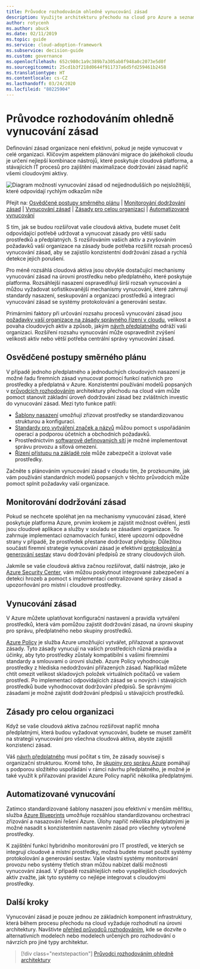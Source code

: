 ```yaml
---
title: Průvodce rozhodováním ohledně vynucování zásad
description: Využijte architekturu přechodu na cloud pro Azure a seznamte se s předplatnými vynucování zásad jako základní prioritou návrhu při migraci do Azure.
author: rotycenh
ms.author: abuck
ms.date: 02/11/2019
ms.topic: guide
ms.service: cloud-adoption-framework
ms.subservice: decision-guide
ms.custom: governance
ms.openlocfilehash: 652c980c1a9c389b7a305ab8f948a0c2073e5d0f
ms.sourcegitcommit: 25cd1b3f218d0644f911737a6d5fd259461b2458
ms.translationtype: HT
ms.contentlocale: cs-CZ
ms.lasthandoff: 03/24/2020
ms.locfileid: "80225904"
---
```

# <a name="policy-enforcement-decision-guide"></a>Průvodce rozhodováním ohledně vynucování zásad

Definování zásad organizace není efektivní, pokud je nejde vynucovat v celé organizaci. Klíčovým aspektem plánování migrace do jakéhokoli cloudu je určení nejlepší kombinace nástrojů, které poskytuje cloudová platforma, a stávajících IT procesů pro zajištění maximalizace dodržování zásad napříč všemi cloudovými aktivy.

![Diagram možností vynucování zásad od nejjednodušších po nejsložitější, které odpovídají rychlým odkazům níže](../../_images/decision-guides/decision-guide-policy-enforcement.png)

Přejít na: [Osvědčené postupy směrného plánu](#baseline-best-practices) | [Monitorování dodržování zásad](#policy-compliance-monitoring) | [Vynucování zásad](#policy-enforcement) | [Zásady pro celou organizaci](#cross-organization-policy) | [Automatizované vynucování](#automated-enforcement)

S tím, jak se budou rozšiřovat vaše cloudová aktiva, budete muset čelit odpovídající potřebě udržovat a vynucovat zásady pro větší sadu prostředků a předplatných. S rozšiřováním vašich aktiv a zvyšováním požadavků vaší organizace na zásady bude potřeba rozšířit rozsah procesů vynucování zásad, aby se zajistilo konzistentní dodržování zásad a rychlá detekce jejich porušení.

Pro méně rozsáhlá cloudová aktiva jsou obvykle dostačující mechanismy vynucování zásad na úrovni prostředku nebo předplatného, které poskytuje platforma. Rozsáhlejší nasazení ospravedlňují širší rozsah vynucování a můžou vyžadovat sofistikovanější mechanismy vynucování, které zahrnují standardy nasazení, seskupování a organizaci prostředků a integraci vynucování zásad se systémy protokolování a generování sestav.

Primárními faktory při určování rozsahu procesů vynucování zásad jsou [požadavky vaší organizace na zásady správného řízení v cloudu](../../govern/index.md), velikost a povaha cloudových aktiv a způsob, jakým [návrh předplatného](../subscriptions/index.md) odráží vaši organizaci. Rozšíření rozsahu vynucování může ospravedlnit zvýšení velikosti aktiv nebo větší potřeba centrální správy vynucování zásad.

## <a name="baseline-best-practices"></a>Osvědčené postupy směrného plánu

V případě jednoho předplatného a jednoduchých cloudových nasazení je možné řadu firemních zásad vynucovat pomocí funkcí nativních pro prostředky a předplatná v Azure. Konzistentní používání modelů popsaných v [průvodcích rozhodováním](../index.md) architektury přechodu na cloud vám může pomoct stanovit základní úroveň dodržování zásad bez zvláštních investic do vynucování zásad. Mezi tyto funkce patří:

- [Šablony nasazení](../resource-consistency/index.md) umožňují zřizovat prostředky se standardizovanou strukturou a konfigurací.
- [Standardy pro vytváření značek a názvů](../resource-tagging/index.md) můžou pomoct s uspořádáním operací a podporou účetních a obchodních požadavků.
- Prostřednictvím [softwarově definovaných sítí](../software-defined-network/index.md) je možné implementovat správu provozu a síťová omezení.
- [Řízení přístupu na základě role](../identity/index.md) může zabezpečit a izolovat vaše prostředky.

Začněte s plánováním vynucování zásad v cloudu tím, že prozkoumáte, jak vám používání standardních modelů popsaných v těchto průvodcích může pomoct splnit požadavky vaší organizace.

## <a name="policy-compliance-monitoring"></a>Monitorování dodržování zásad

Pokud se nechcete spoléhat jen na mechanismy vynucování zásad, které poskytuje platforma Azure, prvním krokem je zajistit možnost ověření, jestli jsou cloudové aplikace a služby v souladu se zásadami organizace. To zahrnuje implementaci oznamovacích funkcí, které upozorní odpovědné strany v případě, že prostředek přestane dodržovat předpisy. Důležitou součástí firemní strategie vynucování zásad je efektivní [protokolování a generování sestav](../logging-and-reporting/index.md) stavu dodržování předpisů ze strany cloudových úloh.

Jakmile se vaše cloudová aktiva začnou rozšiřovat, další nástroje, jako je [Azure Security Center](https://docs.microsoft.com/azure/security-center), vám můžou poskytnout integrované zabezpečení a detekci hrozeb a pomoct s implementací centralizované správy zásad a upozorňování pro místní i cloudové prostředky.

## <a name="policy-enforcement"></a>Vynucování zásad

V Azure můžete uplatňovat konfigurační nastavení a pravidla vytváření prostředků, která vám pomůžou zajistit dodržování zásad, na úrovni skupiny pro správu, předplatného nebo skupiny prostředků.

[Azure Policy](https://docs.microsoft.com/azure/governance/policy/overview) je služba Azure umožňující vytvářet, přiřazovat a spravovat zásady. Tyto zásady vynucují na vašich prostředcích různá pravidla a účinky, aby tyto prostředky zůstaly kompatibilní s vašimi firemními standardy a smlouvami o úrovni služeb. Azure Policy vyhodnocuje prostředky z hlediska nedodržování přiřazených zásad. Například můžete chtít omezit velikost skladových položek virtuálních počítačů ve vašem prostředí. Po implementaci odpovídajících zásad se u nových i stávajících prostředků bude vyhodnocovat dodržování předpisů. Se správnými zásadami je možné zajistit dodržování předpisů u stávajících prostředků.

## <a name="cross-organization-policy"></a>Zásady pro celou organizaci

Když se vaše cloudová aktiva začnou rozšiřovat napříč mnoha předplatnými, která budou vyžadovat vynucování, budete se muset zaměřit na strategii vynucování pro všechna cloudová aktiva, abyste zajistili konzistenci zásad.

Váš [návrh předplatného](../subscriptions/index.md) musí počítat s tím, že zásady souvisejí s organizační strukturou. Kromě toho, že [skupiny pro správu Azure](../../ready/azure-best-practices/scaling-subscriptions.md#manage-multiple-subscriptions) pomáhají s podporou složitého uspořádání v rámci návrhu předplatného, je možné je také využít k přiřazování pravidel Azure Policy napříč několika předplatnými.

## <a name="automated-enforcement"></a>Automatizované vynucování

Zatímco standardizované šablony nasazení jsou efektivní v menším měřítku, služba [Azure Blueprints](https://docs.microsoft.com/azure/governance/blueprints/overview) umožňuje rozsáhlou standardizovanou orchestraci zřizování a nasazování řešení Azure. Úlohy napříč několika předplatnými je možné nasadit s konzistentním nastavením zásad pro všechny vytvořené prostředky.

K zajištění funkcí hybridního monitorování pro IT prostředí, ve kterých se integrují cloudové a místní prostředky, možná budete muset použít systémy protokolování a generování sestav. Vaše vlastní systémy monitorování provozu nebo systémy třetích stran můžou nabízet další možnosti vynucování zásad. V případě rozsáhlejších nebo vyspělejších cloudových aktiv zvažte, jak tyto systémy co nejlépe integrovat s cloudovými prostředky.

## <a name="next-steps"></a>Další kroky

Vynucování zásad je pouze jednou ze základních komponent infrastruktury, která během procesu přechodu na cloud vyžaduje rozhodnutí na úrovni architektury. Navštivte [přehled průvodců rozhodováním](../index.md), kde se dozvíte o alternativních modelech nebo modelech určených pro rozhodování o návrzích pro jiné typy architektur.

> [!div class="nextstepaction"]
> [Průvodci rozhodováním ohledně architektury](../index.md)
